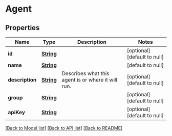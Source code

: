 # Agent
## Properties

Name | Type | Description | Notes
------------ | ------------- | ------------- | -------------
**id** | [**String**](string.md) |  | [optional] [default to null]
**name** | [**String**](string.md) |  | [default to null]
**description** | [**String**](string.md) | Describes what this agent is or where it will run. | [optional] [default to null]
**group** | [**String**](string.md) |  | [optional] [default to null]
**apiKey** | [**String**](string.md) |  | [optional] [default to null]

[[Back to Model list]](../README.md#documentation-for-models) [[Back to API list]](../README.md#documentation-for-api-endpoints) [[Back to README]](../README.md)

